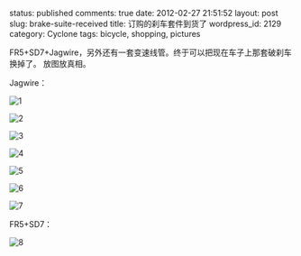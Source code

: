status: published
comments: true
date: 2012-02-27 21:51:52
layout: post
slug: brake-suite-received
title: 订购的刹车套件到货了
wordpress_id: 2129
category: Cyclone
tags: bicycle, shopping, pictures

FR5+SD7+Jagwire，另外还有一套变速线管。终于可以把现在车子上那套破刹车换掉了。
放图放真相。

Jagwire：

![1](https://lh3.googleusercontent.com/-53_g-3aPrPw/T1ByDWOJW6I/AAAAAAAAHOc/5zq1rfYuMmY/s800/2012-02-27_12-37-26_415_%2517%25C2%25AC.jpg)

![2](https://lh6.googleusercontent.com/-SZhwwu5YQR0/T1ByFtvnwXI/AAAAAAAAHOk/Ihi0baOEdME/s800/2012-02-27_12-38-26_409_%2517%25C2%25AC.jpg)

![3](https://lh6.googleusercontent.com/-nf5LEJUBJUw/T1ByIsf7gJI/AAAAAAAAHOs/oRjRQHOWKf0/s800/2012-02-27_12-39-02_816_%2517%25C2%25AC.jpg)

![4](https://lh3.googleusercontent.com/-K47err0lefA/T1ByKzuDxgI/AAAAAAAAHO0/664JrQC0_og/s800/2012-02-27_12-40-40_821_%2517%25C2%25AC.jpg)

![5](https://lh4.googleusercontent.com/-hN_HwEaygPE/T1ByNNMHXAI/AAAAAAAAHO8/g7jE-qy1GWE/s800/2012-02-27_12-41-14_993_%2517%25C2%25AC.jpg)

![6](https://lh5.googleusercontent.com/-CwalX4B3Sg0/T1ByPXFDblI/AAAAAAAAHPE/gv5-dBGNeQg/s800/2012-02-27_12-42-47_969_%2517%25C2%25AC.jpg)

![7](https://lh4.googleusercontent.com/-3ge-wKQpI6Q/T1ByR6zoAPI/AAAAAAAAHPM/l98w0TAM098/s800/2012-02-27_12-43-22_678_%2517%25C2%25AC.jpg)

FR5+SD7：

![8](https://lh6.googleusercontent.com/-Ge1kqFr7F-M/T1ByVK6NLDI/AAAAAAAAHPU/TgchE8ozeQo/s800/2012-02-27_12-59-33_409_%2517%25C2%25AC.jpg)
